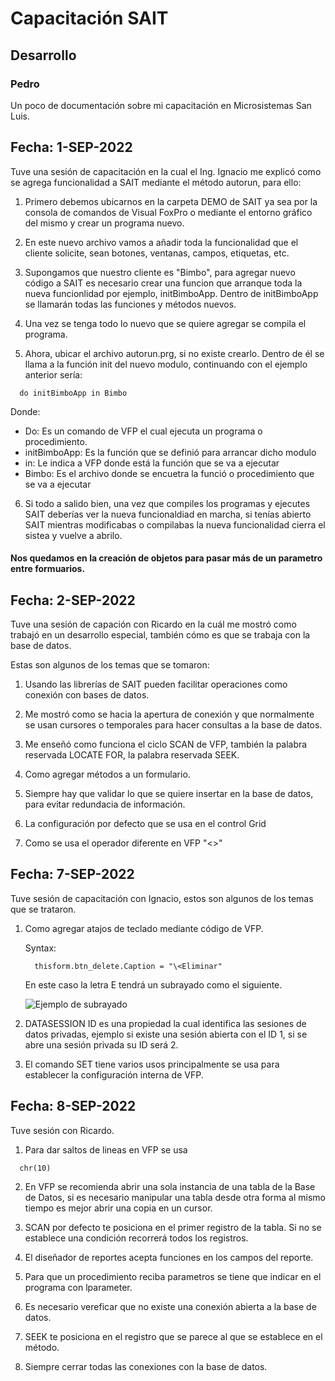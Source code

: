 # Capacitación SAIT
## Desarrollo
### Pedro
Un poco de documentación sobre mi capacitación en Microsistemas San Luis.

## Fecha: 1-SEP-2022

Tuve una sesión de capacitación en la cual el Ing. Ignacio me explicó como 
se agrega funcionalidad a SAIT mediante el método autorun, para ello:

1. Primero debemos ubicarnos en la carpeta DEMO de SAIT ya sea por la consola de comandos
de Visual FoxPro o  mediante el entorno gráfico del mismo y crear un programa nuevo.
2. En este nuevo archivo vamos a añadir toda la funcionalidad que el cliente solicite,
sean botones, ventanas, campos, etiquetas, etc.

3. Supongamos que nuestro cliente es "Bimbo", para agregar nuevo código a SAIT es necesario crear una funcion que
arranque toda la nueva funcionlidad por ejemplo, initBimboApp. Dentro de initBimboApp se llamarán
todas las funciones y métodos nuevos.

4. Una vez se tenga todo lo nuevo que se quiere agregar se compila el programa.

5. Ahora, ubicar el archivo autorun.prg, si no existe crearlo. Dentro de él se llama a la función
init del nuevo modulo, continuando con el ejemplo anterior sería:

```
  do initBimboApp in Bimbo
```

Donde:
- Do: Es un comando de VFP el cual ejecuta un programa o procedimiento.
- initBimboApp: Es la función que se definió para arrancar dicho modulo
- in: Le indica a VFP donde está la función que se va a ejecutar
- Bimbo: Es el archivo donde se encuetra la funció o procedimiento que se va a ejecutar

6. Si todo a salido bien, una vez que compiles los programas y ejecutes SAIT deberías ver la nueva funcionaldiad en marcha, si tenías abierto SAIT mientras modificabas o compilabas la nueva funcionalidad cierra el sistea y vuelve a abrilo.

#### Nos quedamos en la creación de objetos para pasar más de un parametro entre formuarios.

## Fecha: 2-SEP-2022

Tuve una sesión de capación con Ricardo en la cuál me mostró como trabajó en un desarrollo especial, también cómo es que se trabaja con la base de datos.

Estas son algunos de los temas que se tomaron:

1. Usando las librerías de SAIT pueden facilitar operaciones como conexión con bases de datos.

2. Me mostró como se hacia la apertura de conexión y que normalmente se usan cursores o temporales para hacer consultas a la base de datos.

3. Me enseñó como funciona el ciclo SCAN de VFP, también la palabra reservada LOCATE FOR, la palabra reservada SEEK.

4. Como agregar métodos a un formulario.

5. Siempre hay que validar lo que se quiere insertar en la base de datos, para evitar redundacia de información.

6. La configuración por defecto que se usa en el control Grid 

7. Como se usa el operador diferente en VFP "<>"

## Fecha: 7-SEP-2022
Tuve sesión de capacitación con Ignacio, estos son algunos de los temas que se trataron.
1. Como agregar atajos de teclado mediante código de VFP.
  
  
    Syntax:
    ``` 
      thisform.btn_delete.Caption = "\<Eliminar" 
    ```


    En este caso la letra E tendrá un subrayado como el siguiente.

  
    ![Ejemplo de subrayado](https://github.com/pedrosait/SAIT-Repo/blob/main/img/btn_eliminar.png)
  
2. DATASESSION ID es una propiedad la cual identifica las sesiones de datos privadas, ejemplo si existe una sesión abierta con el ID 1, si se abre una sesión privada su ID será 2.

3. El comando SET tiene varios usos principalmente se usa para establecer la configuración interna de VFP.


## Fecha: 8-SEP-2022
Tuve sesión con Ricardo.

1. Para dar saltos de lineas en VFP se usa 
  
  ```
    chr(10)
  ```

2. En VFP se recomienda abrir una sola instancia de una tabla de la Base de Datos, si es necesario manipular una tabla desde otra forma al mismo tiempo es mejor abrir una copia en un cursor.

3. SCAN por defecto te posiciona en el primer registro de la tabla. Si no se establece una condición recorrerá todos los registros.

4. El diseñador de reportes acepta funciones en los campos del reporte.

5. Para que un procedimiento reciba parametros se tiene que indicar en el programa con lparameter.

6. Es necesario vereficar que no existe una conexión abierta a la base de datos.

7. SEEK te posiciona en el registro que se parece al que se establece en el método.

8. Siempre cerrar todas las conexiones con la base de datos.

